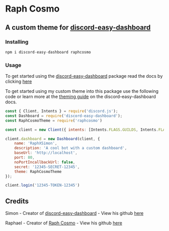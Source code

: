 # Raph Cosmo
## A custom theme for [discord-easy-dashboard](https://github.com/SimonLeclere/discord-easy-dashboard)

### Installing

```js
npm i discord-easy-dashboard raphcosmo
```

### Usage

To get started using the [discord-easy-dashboard](https://github.com/SimonLeclere/discord-easy-dashboard) package read the docs by clicking [here](https://github.com/SimonLeclere/discord-easy-dashboard/blob/master/docs/gettingStarted.md)

To get started using my custom theme into this package use the following code or learn more at the [theming guide](https://github.com/SimonLeclere/discord-easy-dashboard/blob/master/docs/THEMING.md) on the discord-easy-dashboard docs.

```js
const { Client, Intents } = require('discord.js');
const Dashboard = require('discord-easy-dashboard');
const RaphCosmoTheme = require('raphcosmo')

const client = new Client({ intents: [Intents.FLAGS.GUILDS, Intents.FLAGS.GUILD_MESSAGES] });

client.dashboard = new Dashboard(client, {
    name: 'RaphXSimon',
    description: 'A cool bot with a custom dashboard',
    baseUrl: 'http://localhost',
    port: 80,
    noPortIncallbackUrl: false,
    secret: '12345-SECRET-12345',
    theme: RaphCosmoTheme
});

client.login('12345-TOKEN-12345')
```

## Credits

Simon - Creator of [discord-easy-dashboard](https://github.com/SimonLeclere/discord-easy-dashboard) - View his github [here](https://github.com/SimonLeclere)

Raphael - Creator of [Raph Cosmo](https://npmjs.com/package/raphcosmo) - View his github [here](https://github.com/raph-exe)
